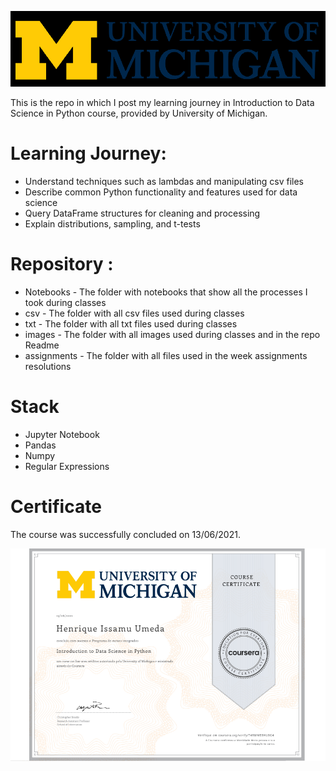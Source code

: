 
![](images/um-logo.png)


This is the repo in which I post my learning journey in Introduction to Data Science in Python course, provided by University of Michigan.

# Learning Journey:
- Understand techniques such as lambdas and manipulating csv files
- Describe common Python functionality and features used for data science
- Query DataFrame structures for cleaning and processing
- Explain distributions, sampling, and t-tests


# Repository :
- Notebooks - The folder with notebooks that show all the processes I took during classes
- csv - The folder with all csv files used during classes
- txt - The folder with all txt files used during classes
- images - The folder with all images used during classes and in the repo Readme
- assignments - The folder with all files used in the week assignments resolutions


# Stack 
- Jupyter Notebook
- Pandas
- Numpy
- Regular Expressions


# Certificate 
The course was successfully concluded on 13/06/2021.

![](images/certificate.png)



